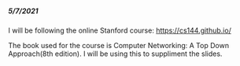 ##### 5/7/2021

I will be following the online Stanford course: https://cs144.github.io/

The book used for the course is Computer Networking: A Top Down Approach(8th edition). I will be using this to suppliment the slides.
